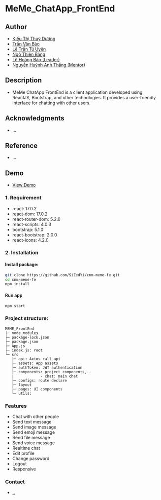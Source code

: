 # MeMe_ChatApp_FrontEnd

## Author
- [Kiều Thị Thuỳ Dương]()
- [Trần Văn Bảo]()
- [Lê Trần Tú Uyên]()
- [Ngô Thiên Bâng]()
- [Lê Hoàng Bảo (Leader)]()
- [Nguyễn Huỳnh Anh Thắng (Mentor)]()

## Description
- MeMe ChatApp FrontEnd is a client application developed using ReactJS, Bootstrap, and other technologies. It provides a user-friendly interface for chatting with other users.

## Acknowledgments
- ...

## Reference
- ...

## Demo
- [View Demo](link_to_demo)


### 1. Requirement 
- react: 17.0.2
- react-dom: 17.0.2
- react-router-dom: 5.2.0
- react-scripts: 4.0.3
- bootstrap: 5.1.0
- react-bootstrap: 2.0.0
- react-icons: 4.2.0

### 2. Installation
#### Install package:
```bash
git clone https://github.com/SiZedYi/cnm-meme-fe.git
cd cnm-meme-fe
npm install
```

#### Run app

```bash
npm start
```

### Project structure:
```
MEME_FrontEnd
├─ node_modules
├─ package-lock.json
├─ package.json
├─ App.js
├─ index.js: root
└─ src
   ├─ api: Axios call api
   ├─ assets: App assets
   ├─ authToken: JWT authentication
   ├─ components: project components,..
   |            - chat: main chat
   ├─ configs: route declare
   ├─ layout
   ├─ pages: UI components
   └─ utils: 
```

### Features
- Chat with other people
- Send text message
- Send image message
- Send emoji message
- Send file message
- Send voice message
- Realtime chat
- Edit profile
- Change password
- Logout
- Responsive

### Contact
- [..](..)
